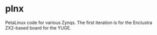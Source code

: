 # plnx
PetaLinux code for various Zynqs. The first iteration is for the Enclustra ZX2-based board for the YUGE.
